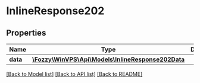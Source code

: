 # InlineResponse202

## Properties
Name | Type | Description | Notes
------------ | ------------- | ------------- | -------------
**data** | [**\Fozzy\WinVPS\Api\Models\InlineResponse202Data**](InlineResponse202Data.md) |  | [optional] 

[[Back to Model list]](../../README.md#documentation-for-models) [[Back to API list]](../../README.md#documentation-for-api-endpoints) [[Back to README]](../../README.md)

